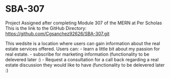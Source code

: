 # SBA-307
Project Assigned after completing Module 307 of  the MERN at Per Scholas
This is the link to the GitHub Directory: https://github.com/Cgsanchez92626/SBA-307.git

This wedsite is a location where users can gain information about the real estate services offered.
Users can:
    - learn a little bit about my passion for real estate.
    - subscribe for marketing information (functionality to be delevered later :)
    - Request a consultation for a call back regarding a real estate discussion
      they would like to have (functionality to be delevered later :)
